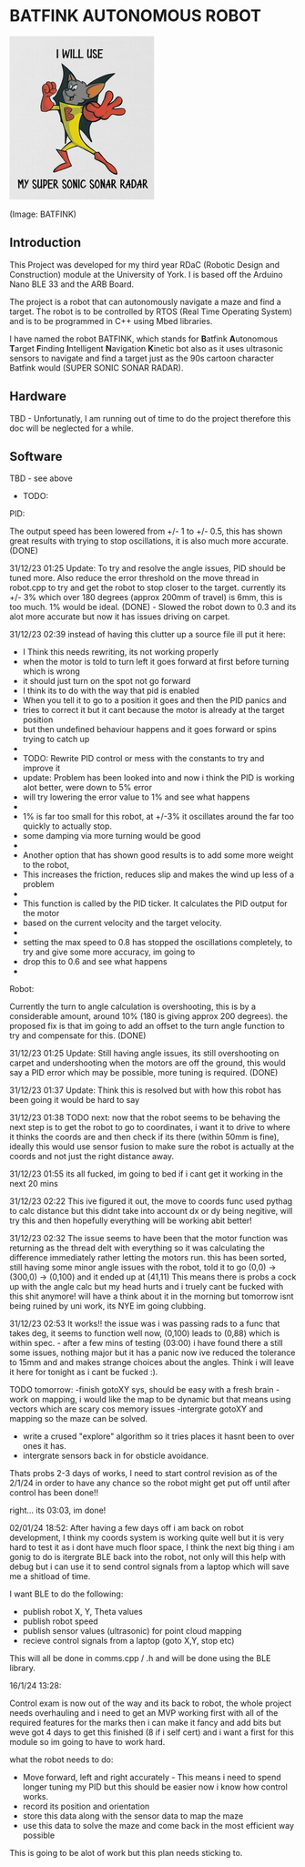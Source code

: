 # BATFINK AUTONOMOUS ROBOT

![BATFINK](imgs/image.png)

(Image: BATFINK) 

## Introduction

This Project was developed for my third year RDaC (Robotic Design and Construction) module at the University of York. I is based off the Arduino Nano BLE 33 and the ARB Board.

The project is a robot that can autonomously navigate a maze and find a target. The robot is to be controlled by RTOS (Real Time Operating System) and is to be programmed in C++ using Mbed libraries.

I have named the robot BATFINK, which stands for **B**atfink **A**utonomous **T**arget **F**inding **I**ntelligent **N**avigation **K**inetic bot also as it uses ultrasonic sensors to navigate and find a target just as the 90s cartoon character Batfink would (SUPER SONIC SONAR RADAR).

## Hardware

TBD - Unfortunatly, I am running out of time to do the project therefore this doc will be neglected for a while.

## Software

TBD - see above






- TODO:

PID:

The output speed has been lowered from +/- 1 to +/- 0.5, this has shown great results with trying to stop oscillations, it is also much more accurate.  (DONE)

31/12/23 01:25
Update: To try and resolve the angle issues, PID should be tuned more. Also reduce the error threshold on the move thread in robot.cpp to try and get the robot to stop closer to the target. currently its +/- 3% which over 180 degrees (approx 200mm of travel) is 6mm, this is too much. 1% would be ideal. (DONE) - Slowed the robot down to 0.3 and its alot more accurate but now it has issues driving on carpet.

31/12/23 02:39
instead of having this clutter up a source file ill put it here:

 * I Think this needs rewriting, its not working properly
 * when the motor is told to turn left it goes forward at first before turning which is wrong
 * it should just turn on the spot not go forward
 * I think its to do with the way that pid is enabled
 * When you tell it to go to a position it goes and then the PID panics and 
 * tries to correct it but it cant because the motor is already at the target position
 * but then undefined behaviour happens and it goes forward or spins trying to catch up
 * 
 * TODO: Rewrite PID control or mess with the constants to try and improve it
 * update: Problem has been looked into and now i think the PID is working alot better, were down to 5% error
 * will try lowering the error value to 1% and see what happens
 * 
 * 1% is far too small for this robot, at +/-3% it oscillates around the far too quickly to actually stop.
 * some damping via more turning would be good
 * 
 * Another option that has shown good results is to add some more weight to the robot,
 * This increases the friction, reduces slip and makes the wind up less of a problem
 * 
 * This function is called by the PID ticker. It calculates the PID output for the motor
 * based on the current velocity and the target velocity.
 * 
 * setting the max speed to 0.8 has stopped the oscillations completely, to try and give some more accuracy, im going to
 * drop this to 0.6 and see what happens
 * 

Robot:

Currently the turn to angle calculation is overshooting, this is by a considerable amount, around 10% (180 is giving approx 200 degrees).
the proposed fix is that im going to add an offset to the turn angle function to try and compensate for this. (DONE)

31/12/23 01:25
Update: Still having angle issues, its still overshooting on carpet and undershooting when the motors are off the ground, this would say a PID error which may be possible, more tuning is required. (DONE)

31/12/23 01:37
Update: Think this is resolved but with how this robot has been going it would be hard to say

31/12/23 01:38
TODO next: now that the robot seems to be behaving the next step is to get the robot to go to coordinates, i want it to drive to where it thinks the coords are and then check if its there (within 50mm is fine), ideally this would use sensor fusion to make sure the robot is actually at the coords and not just the right distance away.

31/12/23 01:55
its all fucked, im going to bed if i cant get it working in the next 20 mins

31/12/23 02:22
This ive figured it out, the move to coords func used pythag to calc distance but this didnt take into account dx or dy being negitive, will try this and then hopefully everything will be working abit better!

31/12/23 02:32
The issue seems to have been that the motor function was returning as the thread delt with everything so it was calculating the difference immediately rather letting the motors run. this has been sorted, still having some minor angle issues with the robot, told it to go (0,0) -> (300,0) -> (0,100) and it ended up at (41,11) This means there is probs a cock up with the angle calc but my head hurts and i truely cant be fucked with this shit anymore! will have a think about it in the morning but tomorrow isnt being ruined by uni work, its NYE im going clubbing.

31/12/23 02:53
It works!! the issue was i was passing rads to a func that takes deg, it seems to function well now, (0,100) leads to (0,88) which is within spec. - after  a few mins of testing (03:00) i have found there a still some issues, nothing major but it has a panic now ive reduced the tolerance to 15mm and and makes strange choices about the angles. Think i will leave it here for tonight as i cant be fucked :).

TODO tomorrow:
-finish gotoXY sys, should be easy with a fresh brain
-work on mapping, i would like the map to be dynamic but that means using vectors which are scary cos memory issues
-intergrate gotoXY and mapping so the maze can be solved.
- write a crused "explore" algorithm so it tries places it hasnt been to over ones it has. 
- intergrate sensors back in for obsticle avoidance. 

Thats probs 2-3 days of works, I need to start control revision as of the 2/1/24 in order to have any chance so the robot might get put off until after control has been done!!

right... its 03:03, im done!

02/01/24 18:52:
After having a few days off i am back on robot development, I think my coords system is working quite well but it is very hard to test it as i dont have much floor space, I think the next big thing i am gonig to do is itergrate BLE back into the robot, not only will this help with debug but i can use it to send control signals from a laptop which will save me a shitload of time.

I want BLE to do the following:
- publish robot X, Y, Theta values
- publish robot speed
- publish sensor values (ultrasonic) for point cloud mapping
- recieve control signals from a laptop (goto X,Y, stop etc)

This will all be done in comms.cpp / .h and will be done using the BLE library.

16/1/24 13:28:

Control exam is now out of the way and its back to robot, the whole project needs overhauling and i need to get an MVP working first with all of the required features for the marks then i can make it fancy and add bits but weve got 4 days to get this finished (8 if i self cert) and i want a first for this module so im going to have to work hard.

what the robot needs to do:
- Move forward, left and right accurately - This means i need to spend longer tuning my PID but this should be easier now i know how control works.
- record its position and orientation
- store this data along with the sensor data to map the maze
- use this data to solve the maze and come back in the most efficient way possible

This is going to be alot of work but this plan needs sticking to.


